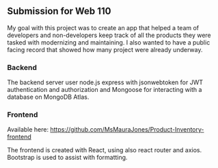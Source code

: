 ## Submission for Web 110

My goal with this project was to create an app that helped a team of developers and non-developers keep track of all the products they were tasked with modernizing and maintaining. I also wanted to have a public facing record that showed how many project were already underway. 

### Backend

The backend server user node.js express with jsonwebtoken for JWT authentication and authorization and Mongoose for interacting with a database on MongoDB Atlas. 

### Frontend

Available here: https://github.com/MsMauraJones/Product-Inventory-frontend

The frontend is created with React, using also react router and axios. Bootstrap is used to assist with formatting. 